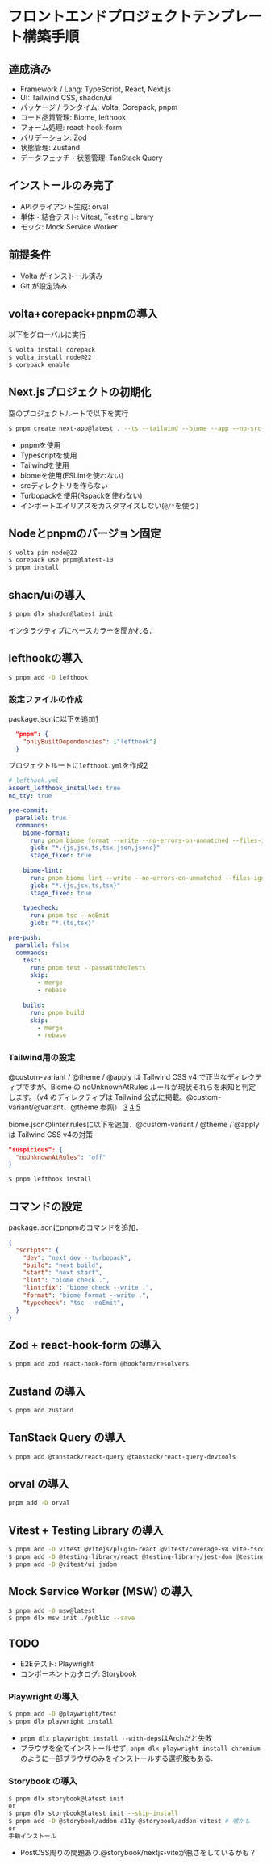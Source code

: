# フロントエンドプロジェクトテンプレート構築手順

## 達成済み

- Framework / Lang: TypeScript, React, Next.js
- UI: Tailwind CSS, shadcn/ui
- パッケージ / ランタイム: Volta, Corepack, pnpm
- コード品質管理: Biome, lefthook
- フォーム処理: react-hook-form
- バリデーション: Zod
- 状態管理: Zustand
- データフェッチ・状態管理: TanStack Query

## インストールのみ完了

- APIクライアント生成: orval
- 単体・結合テスト: Vitest, Testing Library
- モック: Mock Service Worker

## 前提条件

- Volta がインストール済み
- Git が設定済み

## volta+corepack+pnpmの導入

以下をグローバルに実行

```bash
$ volta install corepack
$ volta install node@22
$ corepack enable
```

## Next.jsプロジェクトの初期化

空のプロジェクトルートで以下を実行

```bash
$ pnpm create next-app@latest . --ts --tailwind --biome --app --no-src-dir --turbopack --no-import-alias --use-pnpm 
```

- pnpmを使用
- Typescriptを使用
- Tailwindを使用
- biomeを使用(ESLintを使わない)
- srcディレクトリを作らない
- Turbopackを使用(Rspackを使わない)
- インポートエイリアスをカスタマイズしない(`@/*`を使う)

## Nodeとpnpmのバージョン固定

```bash
$ volta pin node@22
$ corepack use pnpm@latest-10
$ pnpm install
```

## shacn/uiの導入

```bash
$ pnpm dlx shadcn@latest init
```

インタラクティブにベースカラーを聞かれる．

## lefthookの導入

```bash
$ pnpm add -D lefthook
```

### 設定ファイルの作成

package.jsonに以下を追加[1](https://lefthook.dev/installation/node.html)
```json
  "pnpm": {
    "onlyBuiltDependencies": ["lefthook"]
  }
```

プロジェクトルートに`lefthook.yml`を作成[2](https://lefthook.dev/configuration/)
```yaml
# lefthook.yml
assert_lefthook_installed: true
no_tty: true

pre-commit:
  parallel: true
  commands:
    biome-format:
      run: pnpm biome format --write --no-errors-on-unmatched --files-ignore-unknown=true {staged_files}
      glob: "*.{js,jsx,ts,tsx,json,jsonc}"
      stage_fixed: true
    
    biome-lint:
      run: pnpm biome lint --write --no-errors-on-unmatched --files-ignore-unknown=true {staged_files}
      glob: "*.{js,jsx,ts,tsx}"
      stage_fixed: true
    
    typecheck:
      run: pnpm tsc --noEmit
      glob: "*.{ts,tsx}"

pre-push:
  parallel: false
  commands:
    test:
      run: pnpm test --passWithNoTests
      skip:
        - merge
        - rebase
    
    build:
      run: pnpm build
      skip:
        - merge
        - rebase
```

### Tailwind用の設定

@custom-variant / @theme / @apply は Tailwind CSS v4 で正当なディレクティブですが、Biome の noUnknownAtRules ルールが現状それらを未知と判定します。（v4 のディレクティブは Tailwind 公式に掲載。@custom-variant/@variant、@theme 参照）
[3](https://tailwindcss.com/docs/functions-and-directives?utm_source=chatgpt.com)
[4](https://biomejs.dev/linter/rules/no-unknown-at-rules/)
[5](https://github.com/biomejs/biome/issues/7223?utm_source=chatgpt.com)

biome.jsonのlinter.rulesに以下を追加．@custom-variant / @theme / @apply は Tailwind CSS v4の対策
```json
"suspicious": {
  "noUnknownAtRules": "off"
}
```

```bash
$ pnpm lefthook install
```

## コマンドの設定

package.jsonにpnpmのコマンドを追加．
```json
{
  "scripts": {
    "dev": "next dev --turbopack",
    "build": "next build",
    "start": "next start",
    "lint": "biome check .",
    "lint:fix": "biome check --write .",
    "format": "biome format --write .",
    "typecheck": "tsc --noEmit",
  }
}
```

## Zod + react-hook-form の導入

```bash
$ pnpm add zod react-hook-form @hookform/resolvers
```

## Zustand の導入

```bash
$ pnpm add zustand
```

## TanStack Query の導入

```bash
$ pnpm add @tanstack/react-query @tanstack/react-query-devtools
```

## orval の導入

```bash
pnpm add -D orval
```

## Vitest + Testing Library の導入

```bash
$ pnpm add -D vitest @vitejs/plugin-react @vitest/coverage-v8 vite-tsconfig-paths
$ pnpm add -D @testing-library/react @testing-library/jest-dom @testing-library/user-event
$ pnpm add -D @vitest/ui jsdom
```

## Mock Service Worker (MSW)  の導入

```bash
$ pnpm add -D msw@latest
$ pnpm dlx msw init ./public --save
```

## TODO

- E2Eテスト: Playwright
- コンポーネントカタログ: Storybook

### Playwright の導入

```bash
$ pnpm add -D @playwright/test
$ pnpm dlx playwright install
```

- `pnpm dlx playwright install --with-deps`はArchだと失敗
- ブラウザを全てインストールせず, `pnpm dlx playwright install chromium` のように一部ブラウザのみをインストールする選択肢もある.

### Storybook の導入

```bash
$ pnpm dlx storybook@latest init
or
$ pnpm dlx storybook@latest init --skip-install
$ pnpm add -D @storybook/addon-a11y @storybook/addon-vitest # 嘘かも
or
手動インストール
```

- PostCSS周りの問題あり.@storybook/nextjs-viteが悪さをしているかも？
